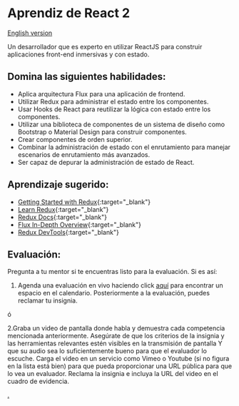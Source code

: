 # Aprendiz de React 2

[English version](react2.md)

Un desarrollador que es experto en utilizar ReactJS para construir aplicaciones front-end inmersivas y con estado.

## Domina las siguientes habilidades:

- Aplica arquitectura Flux para una aplicación de frontend.
- Utilizar Redux para administrar el estado entre los componentes.
- Usar Hooks de React para reutilizar la lógica con estado entre los componentes.
- Utilizar una biblioteca de componentes de un sistema de diseño como Bootstrap o Material Design para construir componentes.
- Crear componentes de orden superior.
- Combinar la administración de estado con el enrutamiento para manejar escenarios de enrutamiento más avanzados.
- Ser capaz de depurar la administración de estado de React.

## Aprendizaje sugerido:

- [Getting Started with Redux](https://egghead.io/courses/getting-started-with-redux){:target="\_blank"}
- [Learn Redux](https://learnredux.com/){:target="\_blank"}
- [Redux Docs](https://react-redux.js.org/){:target="\_blank"}
- [Flux In-Depth Overview](https://facebook.github.io/flux/docs/in-depth-overview){:target="\_blank"}
- [Redux DevTools](https://soshace.com/how-to-use-the-redux-dev-tools-to-speed-up-development-and-debugging/){:target="\_blank"}

## Evaluación:

Pregunta a tu mentor si te encuentras listo para la evaluación. Si es así:

1. Agenda una evaluación en vivo haciendo click [aquí](https://webdev.codex.academy/mastery-eval-4?badge=8-c_6XvmTn2KYODKTMDh1w) para encontrar un espacio en el calendario. Posteriormente a la evaluación, puedes reclamar tu insignia.

ó

2.Graba un video de pantalla donde habla y demuestra cada competencia mencionada anteriormente. Asegúrate de que los criterios de la insignia y las herramientas relevantes estén visibles en la transmisión de pantalla Y que su audio sea lo suficientemente bueno para que el evaluador lo escuche. Carga el video en un servicio como Vimeo o Youtube (si no figura en la lista está bien) para que pueda proporcionar una URL pública para que lo vea un evaluador. Reclama la insignia e incluya la URL del video en el cuadro de evidencia.

[.](level-4)
